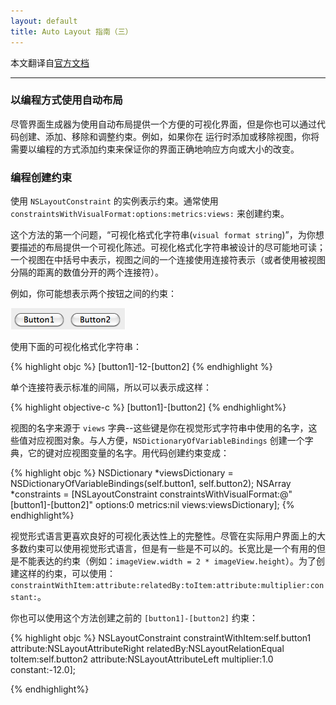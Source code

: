 ```yaml
---
layout: default
title: Auto Layout 指南（三）
---
```

本文翻译自[官方文档](https://developer.apple.com/library/ios/documentation/UserExperience/Conceptual/AutolayoutPG/Introduction/Introduction.html "介绍")

---------

### 以编程方式使用自动布局

尽管界面生成器为使用自动布局提供一个方便的可视化界面，但是你也可以通过代码创建、添加、移除和调整约束。例如，如果你在
运行时添加或移除视图，你将需要以编程的方式添加约束来保证你的界面正确地响应方向或大小的改变。

### 编程创建约束

使用 `NSLayoutConstraint` 的实例表示约束。通常使用 `constraintsWithVisualFormat:options:metrics:views:` 来创建约束。

这个方法的第一个问题，“可视化格式化字符串(`visual format string`)”，为你想要描述的布局提供一个可视化陈述。可视化格式化字符串被设计的尽可能地可读；
一个视图在中括号中表示，视图之间的一个连接使用连接符表示（或者使用被视图分隔的距离的数值分开的两个连接符）。

例如，你可能想表示两个按钮之间的约束：

<img class="sample-img" src="/images/autolayout/auto_layout_7.png">

使用下面的可视化格式化字符串：


{% highlight objc  %}
[button1]-12-[button2]
{% endhighlight %}

单个连接符表示标准的间隔，所以可以表示成这样：

{% highlight objective-c  %}
[button1]-[button2]
{% endhighlight%}

视图的名字来源于 `views` 字典--这些键是你在视觉形式字符串中使用的名字，这些值对应视图对象。与人方便，`NSDictionaryOfVariableBindings` 创建一个字典，它的键对应视图变量的名字。用代码创建约束变成：

{% highlight objc  %}
NSDictionary *viewsDictionary =
                NSDictionaryOfVariableBindings(self.button1, self.button2);
NSArray *constraints =
        [NSLayoutConstraint constraintsWithVisualFormat:@"[button1]-[button2]"
                            options:0 metrics:nil views:viewsDictionary];
{% endhighlight%}

视觉形式语言更喜欢良好的可视化表达性上的完整性。尽管在实际用户界面上的大多数约束可以使用视觉形式语言，但是有一些是不可以的。长宽比是一个有用的但是不能表达的约束（例如：`imageView.width = 2 * imageView.height`）。为了创建这样的约束，可以使用：`constraintWithItem:attribute:relatedBy:toItem:attribute:multiplier:constant:`。

你也可以使用这个方法创建之前的 `[button1]-[button2]` 约束：

{% highlight objc %}
NSLayoutConstraint constraintWithItem:self.button1
		            attribute:NSLayoutAttributeRight
                            relatedBy:NSLayoutRelationEqual
               		       toItem:self.button2
                            attribute:NSLayoutAttributeLeft
		           multiplier:1.0
		             constant:-12.0];

{% endhighlight%}
